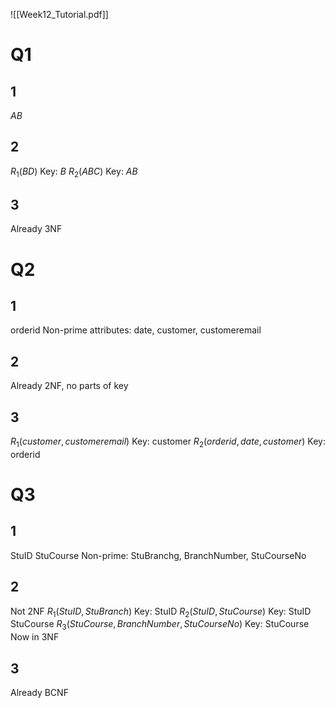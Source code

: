 ![[Week12_Tutorial.pdf]]
# Q1
## 1
$AB$
## 2
$R_1(BD)$ Key: $B$
$R_2(ABC)$ Key: $AB$
## 3
Already 3NF
# Q2
## 1
orderid
Non-prime attributes: date, customer, customeremail
## 2
Already 2NF, no parts of key
## 3
$R_1(customer, customeremail)$ Key: customer
$R_2(orderid, date, customer)$ Key: orderid
# Q3
## 1
StuID StuCourse
Non-prime: StuBranchg, BranchNumber, StuCourseNo
## 2
Not 2NF
$R_1(StuID, StuBranch)$ Key: StuID
$R_2(StuID, StuCourse)$ Key: StuID StuCourse
$R_3(StuCourse, BranchNumber, StuCourseNo)$ Key: StuCourse
Now in 3NF
## 3
Already BCNF
